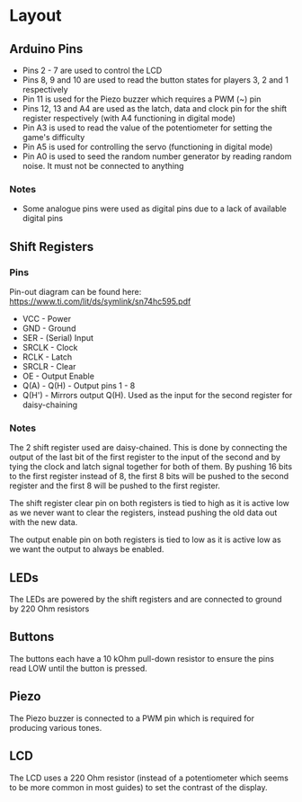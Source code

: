 # Layout

## Arduino Pins
- Pins 2 - 7 are used to control the LCD
- Pins 8, 9 and 10 are used to read the button states for players 3, 2 and 1 respectively
- Pin 11 is used for the Piezo buzzer which requires a PWM (~) pin
- Pins 12, 13 and A4 are used as the latch, data and clock pin for the shift register respectively
(with A4 functioning in digital mode)
- Pin A3 is used to read the value of the potentiometer for setting the game's difficulty
- Pin A5 is used for controlling the servo (functioning in digital mode)
- Pin A0 is used to seed the random number generator by reading random noise. It must not be connected to anything

### Notes

- Some analogue pins were used as digital pins due to a lack of available digital pins

## Shift Registers

### Pins

Pin-out diagram can be found here: https://www.ti.com/lit/ds/symlink/sn74hc595.pdf
- VCC - Power
- GND - Ground
- SER - (Serial) Input
- SRCLK - Clock
- RCLK - Latch
- SRCLR - Clear
- OE - Output Enable
- Q(A) - Q(H) - Output pins 1 - 8
- Q(H\') - Mirrors output Q(H). Used as the input for the second register for daisy-chaining

### Notes

The 2 shift register used are daisy-chained. This is done by connecting the output of the last bit of the first register
to the input of the second and by tying the clock and latch signal together for both of them. By pushing 16 bits to the 
first register instead of 8, the first 8 bits will be pushed to the second register and the first 8 will be pushed to
the first register.

The shift register clear pin on both registers is tied to high as it is active low as we never want to clear
the registers, instead pushing the old data out with the new data.

The output enable pin on both registers is tied to low as it is active low as we want the output to always be enabled.

## LEDs

The LEDs are powered by the shift registers and are connected to ground by 220 Ohm resistors

## Buttons

The buttons each have a 10 kOhm pull-down resistor to ensure the pins read LOW until the button is pressed.

## Piezo

The Piezo buzzer is connected to a PWM pin which is required for producing various tones.

## LCD

The LCD uses a 220 Ohm resistor (instead of a potentiometer which seems to be more common in most guides) to set the
contrast of the display.